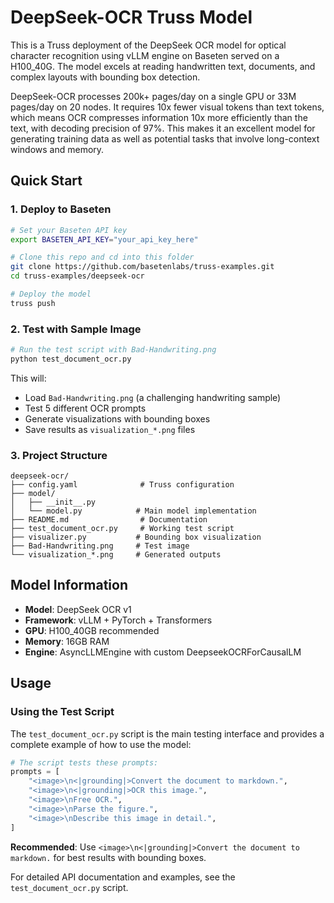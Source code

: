 # DeepSeek-OCR Truss Model

This is a Truss deployment of the DeepSeek OCR model for optical character recognition using vLLM engine on Baseten served on a H100_40G. The model excels at reading handwritten text, documents, and complex layouts with bounding box detection.

DeepSeek-OCR processes 200k+ pages/day on a single GPU or 33M pages/day on 20 nodes. It requires 10x fewer visual tokens than text tokens, which means OCR compresses information 10x more efficiently than the text, with decoding precision of 97%. This makes it an excellent model for generating training data as well as potential tasks that involve long-context windows and memory.

## Quick Start

### 1. Deploy to Baseten

```bash
# Set your Baseten API key
export BASETEN_API_KEY="your_api_key_here"

# Clone this repo and cd into this folder
git clone https://github.com/basetenlabs/truss-examples.git
cd truss-examples/deepseek-ocr

# Deploy the model
truss push
```

### 2. Test with Sample Image

```bash
# Run the test script with Bad-Handwriting.png
python test_document_ocr.py
```

This will:
- Load `Bad-Handwriting.png` (a challenging handwriting sample)
- Test 5 different OCR prompts
- Generate visualizations with bounding boxes
- Save results as `visualization_*.png` files

### 3. Project Structure

```
deepseek-ocr/
├── config.yaml              # Truss configuration
├── model/
│   ├── __init__.py
│   └── model.py            # Main model implementation
├── README.md                # Documentation
├── test_document_ocr.py     # Working test script
├── visualizer.py           # Bounding box visualization
├── Bad-Handwriting.png     # Test image
└── visualization_*.png     # Generated outputs
```

## Model Information

- **Model**: DeepSeek OCR v1
- **Framework**: vLLM + PyTorch + Transformers
- **GPU**: H100_40GB recommended
- **Memory**: 16GB RAM
- **Engine**: AsyncLLMEngine with custom DeepseekOCRForCausalLM

## Usage

### Using the Test Script

The `test_document_ocr.py` script is the main testing interface and provides a complete example of how to use the model:

```python
# The script tests these prompts:
prompts = [
    "<image>\n<|grounding|>Convert the document to markdown.",
    "<image>\n<|grounding|>OCR this image.",
    "<image>\nFree OCR.",
    "<image>\nParse the figure.",
    "<image>\nDescribe this image in detail.",
]
```

**Recommended**: Use `<image>\n<|grounding|>Convert the document to markdown.` for best results with bounding boxes.

For detailed API documentation and examples, see the `test_document_ocr.py` script.
